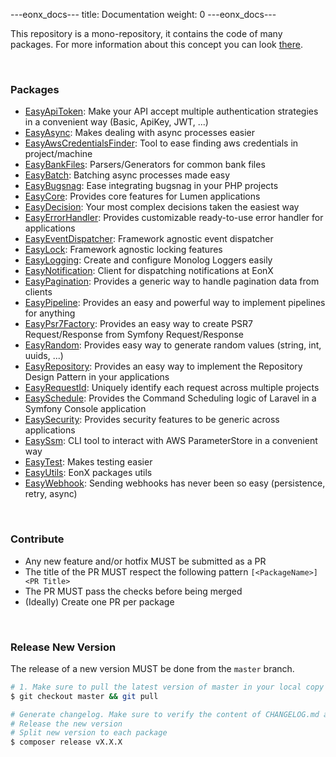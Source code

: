 ---eonx_docs---
title: Documentation
weight: 0
---eonx_docs---

This repository is a mono-repository, it contains the code of many packages. For more information about this concept
you can look [there][1].


<br>

### Packages

<!-- monorepo-packages -->
- [EasyApiToken](https://github.com/eonx-com/easy-api-token): Make your API accept multiple authentication strategies in a convenient way (Basic, ApiKey, JWT, ...)
- [EasyAsync](https://github.com/eonx-com/easy-async): Makes dealing with async processes easier
- [EasyAwsCredentialsFinder](https://github.com/eonx-com/easy-aws-credentials-finder): Tool to ease finding aws credentials in project/machine
- [EasyBankFiles](https://github.com/eonx-com/easy-bank-files): Parsers/Generators for common bank files
- [EasyBatch](https://github.com/eonx-com/easy-batch): Batching async processes made easy
- [EasyBugsnag](https://github.com/eonx-com/easy-bugsnag): Ease integrating bugsnag in your PHP projects
- [EasyCore](https://github.com/eonx-com/easy-core): Provides core features for Lumen applications
- [EasyDecision](https://github.com/eonx-com/easy-decision): Your most complex decisions taken the easiest way
- [EasyErrorHandler](https://github.com/eonx-com/easy-error-handler): Provides customizable ready-to-use error handler for applications
- [EasyEventDispatcher](https://github.com/eonx-com/easy-event-dispatcher): Framework agnostic event dispatcher
- [EasyLock](https://github.com/eonx-com/easy-lock): Framework agnostic locking features
- [EasyLogging](https://github.com/eonx-com/easy-logging): Create and configure Monolog Loggers easily
- [EasyNotification](https://github.com/eonx-com/easy-notification): Client for dispatching notifications at EonX
- [EasyPagination](https://github.com/eonx-com/easy-pagination): Provides a generic way to handle pagination data from clients
- [EasyPipeline](https://github.com/eonx-com/easy-pipeline): Provides an easy and powerful way to implement pipelines for anything
- [EasyPsr7Factory](https://github.com/eonx-com/easy-psr7-factory): Provides an easy way to create PSR7 Request/Response from Symfony Request/Response
- [EasyRandom](https://github.com/eonx-com/easy-random): Provides easy way to generate random values (string, int, uuids, ...)
- [EasyRepository](https://github.com/eonx-com/easy-repository): Provides an easy way to implement the Repository Design Pattern in your applications
- [EasyRequestId](https://github.com/eonx-com/easy-request-id): Uniquely identify each request across multiple projects
- [EasySchedule](https://github.com/eonx-com/easy-schedule): Provides the Command Scheduling logic of Laravel in a Symfony Console application
- [EasySecurity](https://github.com/eonx-com/easy-security): Provides security features to be generic across applications
- [EasySsm](https://github.com/eonx-com/easy-ssm): CLI tool to interact with AWS ParameterStore in a convenient way
- [EasyTest](https://github.com/eonx-com/easy-test): Makes testing easier
- [EasyUtils](https://github.com/eonx-com/easy-utils): EonX packages utils
- [EasyWebhook](https://github.com/eonx-com/easy-webhook): Sending webhooks has never been so easy (persistence, retry, async)
<!-- end-monorepo-packages -->

<br>

### Contribute

- Any new feature and/or hotfix MUST be submitted as a PR
- The title of the PR MUST respect the following pattern `[<PackageName>] <PR Title>`
- The PR MUST pass the checks before being merged
- (Ideally) Create one PR per package

<br>

### Release New Version

The release of a new version MUST be done from the `master` branch.

```bash
# 1. Make sure to pull the latest version of master in your local copy of the repository
$ git checkout master && git pull

# Generate changelog. Make sure to verify the content of CHANGELOG.md after each run
# Release the new version
# Split new version to each package
$ composer release vX.X.X
```

[1]: https://en.wikipedia.org/wiki/Monorepo
